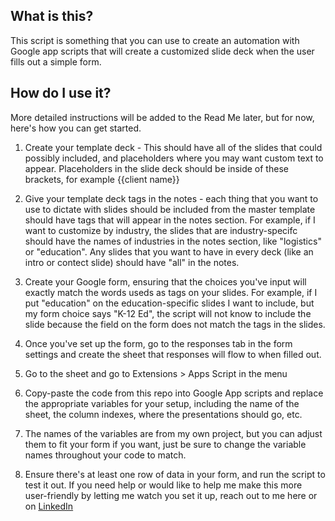 ## What is this? 
This script is something that you can use to create an automation with Google app scripts that will create a customized slide deck when the user fills out a simple form. 

## How do I use it? 
More detailed instructions will be added to the Read Me later, but for now, here's how you can get started. 

1. Create your template deck - This should have all of the slides that could possibly included, and placeholders where you may want custom text to appear. Placeholders in the slide deck should be inside of these
   brackets, for example {{client name}}

2. Give your template deck tags in the notes - each thing that you want to use to dictate with slides should be included from the master template should have tags that will appear in the notes section. For example, if I 
want to customize by industry, the slides that are industry-specifc should have the names of industries in the notes section, like "logistics" or "education". Any slides that you want to have in every deck (like an intro
or contect slide) should have "all" in the notes.

3. Create your Google form, ensuring that the choices you've input will exactly match the words useds as tags on your slides. For example, if I put "education" on the education-specific slides I want to include, but my form choice says "K-12 Ed", the script will not know to include the slide because the field on the form does not match the tags in the slides.

4. Once you've set up the form, go to the responses tab in the form settings and create the sheet that responses will flow to when filled out. 

5. Go to the sheet and go to Extensions > Apps Script in the menu

6. Copy-paste the code from this repo into Google App scripts and replace the appropriate variables for your setup, including the name of the sheet, the column indexes, where the presentations should go, etc.

7. The names of the variables are from my own project, but you can adjust them to fit your form if you want, just be sure to change the variable names throughout your code to match.

8. Ensure there's at least one row of data in your form, and run the script to test it out. If you need help or would like to help me make this more user-friendly by letting me watch you set it up, reach out to me here or on [LinkedIn](https://www.linkedin.com/in/sallyladrach/)
